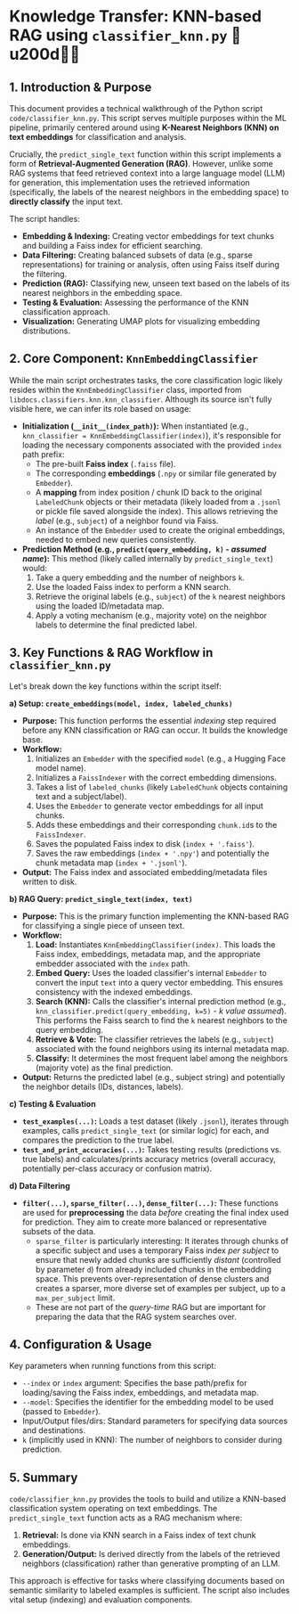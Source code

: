 # Knowledge Transfer: KNN-based RAG using `classifier_knn.py` 🧑u200d🏫🤝

## 1. Introduction & Purpose

This document provides a technical walkthrough of the Python script `code/classifier_knn.py`. This script serves multiple purposes within the ML pipeline, primarily centered around using **K-Nearest Neighbors (KNN) on text embeddings** for classification and analysis.

Crucially, the `predict_single_text` function within this script implements a form of **Retrieval-Augmented Generation (RAG)**. However, unlike some RAG systems that feed retrieved context into a large language model (LLM) for generation, this implementation uses the retrieved information (specifically, the labels of the nearest neighbors in the embedding space) to **directly classify** the input text.

The script handles:

*   **Embedding & Indexing:** Creating vector embeddings for text chunks and building a Faiss index for efficient searching.
*   **Data Filtering:** Creating balanced subsets of data (e.g., sparse representations) for training or analysis, often using Faiss itself during the filtering.
*   **Prediction (RAG):** Classifying new, unseen text based on the labels of its nearest neighbors in the embedding space.
*   **Testing & Evaluation:** Assessing the performance of the KNN classification approach.
*   **Visualization:** Generating UMAP plots for visualizing embedding distributions.

## 2. Core Component: `KnnEmbeddingClassifier`

While the main script orchestrates tasks, the core classification logic likely resides within the `KnnEmbeddingClassifier` class, imported from `libdocs.classifiers.knn.knn_classifier`. Although its source isn't fully visible here, we can infer its role based on usage:

*   **Initialization (`__init__(index_path)`):** When instantiated (e.g., `knn_classifier = KnnEmbeddingClassifier(index)`), it's responsible for loading the necessary components associated with the provided `index` path prefix:
    *   The pre-built **Faiss index** (`.faiss` file).
    *   The corresponding **embeddings** (`.npy` or similar file generated by `Embedder`).
    *   A **mapping** from index position / chunk ID back to the original `LabeledChunk` objects or their metadata (likely loaded from a `.jsonl` or pickle file saved alongside the index). This allows retrieving the *label* (e.g., `subject`) of a neighbor found via Faiss.
    *   An instance of the `Embedder` used to create the original embeddings, needed to embed new queries consistently.
*   **Prediction Method (e.g., `predict(query_embedding, k)` - *assumed name*):** This method (likely called internally by `predict_single_text`) would:
    1.  Take a query embedding and the number of neighbors `k`.
    2.  Use the loaded Faiss index to perform a KNN search.
    3.  Retrieve the original labels (e.g., `subject`) of the `k` nearest neighbors using the loaded ID/metadata map.
    4.  Apply a voting mechanism (e.g., majority vote) on the neighbor labels to determine the final predicted label.

## 3. Key Functions & RAG Workflow in `classifier_knn.py`

Let's break down the key functions within the script itself:

**a) Setup: `create_embeddings(model, index, labeled_chunks)`**

*   **Purpose:** This function performs the essential *indexing* step required before any KNN classification or RAG can occur. It builds the knowledge base.
*   **Workflow:**
    1.  Initializes an `Embedder` with the specified `model` (e.g., a Hugging Face model name).
    2.  Initializes a `FaissIndexer` with the correct embedding dimensions.
    3.  Takes a list of `labeled_chunks` (likely `LabeledChunk` objects containing text and a subject/label).
    4.  Uses the `Embedder` to generate vector embeddings for all input chunks.
    5.  Adds these embeddings and their corresponding `chunk.id`s to the `FaissIndexer`.
    6.  Saves the populated Faiss index to disk (`index + '.faiss'`).
    7.  Saves the raw embeddings (`index + '.npy'`) and potentially the chunk metadata map (`index + '.jsonl'`).
*   **Output:** The Faiss index and associated embedding/metadata files written to disk.

**b) RAG Query: `predict_single_text(index, text)`**

*   **Purpose:** This is the primary function implementing the KNN-based RAG for classifying a single piece of unseen text.
*   **Workflow:**
    1.  **Load:** Instantiates `KnnEmbeddingClassifier(index)`. This loads the Faiss index, embeddings, metadata map, and the appropriate embedder associated with the `index` path.
    2.  **Embed Query:** Uses the loaded classifier's internal `Embedder` to convert the input `text` into a query vector embedding. This ensures consistency with the indexed embeddings.
    3.  **Search (KNN):** Calls the classifier's internal prediction method (e.g., `knn_classifier.predict(query_embedding, k=5)` - *k value assumed*). This performs the Faiss search to find the `k` nearest neighbors to the query embedding.
    4.  **Retrieve & Vote:** The classifier retrieves the labels (e.g., `subject`) associated with the found neighbors using its internal metadata map.
    5.  **Classify:** It determines the most frequent label among the neighbors (majority vote) as the final prediction.
*   **Output:** Returns the predicted label (e.g., subject string) and potentially the neighbor details (IDs, distances, labels).

**c) Testing & Evaluation**

*   **`test_examples(...)`:** Loads a test dataset (likely `.jsonl`), iterates through examples, calls `predict_single_text` (or similar logic) for each, and compares the prediction to the true label.
*   **`test_and_print_accuracies(...)`:** Takes testing results (predictions vs. true labels) and calculates/prints accuracy metrics (overall accuracy, potentially per-class accuracy or confusion matrix).

**d) Data Filtering**

*   **`filter(...)`, `sparse_filter(...)`, `dense_filter(...)`:** These functions are used for **preprocessing** the data *before* creating the final index used for prediction. They aim to create more balanced or representative subsets of the data.
    *   `sparse_filter` is particularly interesting: It iterates through chunks of a specific subject and uses a temporary Faiss index *per subject* to ensure that newly added chunks are sufficiently *distant* (controlled by parameter `d`) from already included chunks in the embedding space. This prevents over-representation of dense clusters and creates a sparser, more diverse set of examples per subject, up to a `max_per_subject` limit.
    *   These are not part of the *query-time* RAG but are important for preparing the data that the RAG system searches over.

## 4. Configuration & Usage

Key parameters when running functions from this script:

*   `--index` or `index` argument: Specifies the base path/prefix for loading/saving the Faiss index, embeddings, and metadata map.
*   `--model`: Specifies the identifier for the embedding model to be used (passed to `Embedder`).
*   Input/Output files/dirs: Standard parameters for specifying data sources and destinations.
*   `k` (implicitly used in KNN): The number of neighbors to consider during prediction.

## 5. Summary

`code/classifier_knn.py` provides the tools to build and utilize a KNN-based classification system operating on text embeddings. The `predict_single_text` function acts as a RAG mechanism where:

1.  **Retrieval:** Is done via KNN search in a Faiss index of text chunk embeddings.
2.  **Generation/Output:** Is derived directly from the labels of the retrieved neighbors (classification) rather than generative prompting of an LLM.

This approach is effective for tasks where classifying documents based on semantic similarity to labeled examples is sufficient. The script also includes vital setup (indexing) and evaluation components. 
